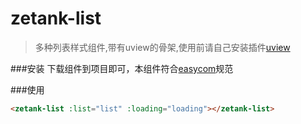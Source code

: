 # zetank-list

>多种列表样式组件,带有uview的骨架,使用前请自己安装插件[uview](https://www.uviewui.com/components/install.html)

###安装
下载组件到项目即可，本组件符合[easycom](https://uniapp.dcloud.io/collocation/pages?id=easycom)规范

###使用
```html
<zetank-list :list="list" :loading="loading"></zetank-list>

```